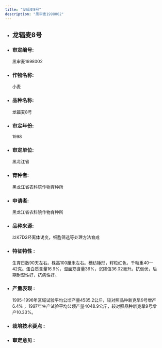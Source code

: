 ```yaml
---
title: "龙辐麦8号"
description: "黑审麦1998002"
---
```

* ## 龙辐麦8号
* ###  审定编号:  
   黑审麦1998002

*  ### 作物名称:  
   小麦

*   ###  品种名称: 
    龙辐麦8号

*   ### 审定年份: 
    1998

*   ### 审定单位:  
    黑龙江省

*   ### 育种者:  
    黑龙江省农科院作物育种所

*   ### 申请者:  
    黑龙江省农科院作物育种所

*   ### 品种来源:  
    以K7D2经离体诱变，细胞筛选等处理方法育成

*   ### 特征特性 : 
    生育日数90天左右。株高100厘米左右。穗纺锤形，籽粒红色，千粒重40—42克。蛋白质含量16.9%，湿面筋含量36%，沉降值36.02毫升。抗倒伏，后期耐湿性好，抗病性好。

*   ### 产量表现 : 
    1995-1996年区域试验平均公顷产量4535.2公斤，较对照品种新克旱9号增产6.4%； 1997年生产试验平均公顷产量4048.9公斤，较对照品种新克旱9号增产10.33%。

*   ### 栽培技术要点 : 
    

*   ### 审定意见 : 
    
